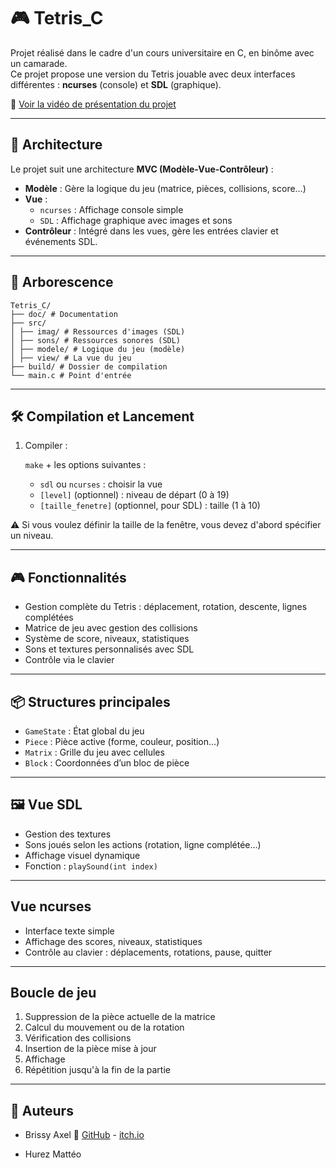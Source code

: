 # 🎮 Tetris_C

Projet réalisé dans le cadre d'un cours universitaire en C, en binôme avec un camarade.  
Ce projet propose une version du Tetris jouable avec deux interfaces différentes : **ncurses** (console) et **SDL** (graphique).

🎥 [Voir la vidéo de présentation du projet](https://youtu.be/tC9EkMbOkYw)

---

## 🧠 Architecture

Le projet suit une architecture **MVC (Modèle-Vue-Contrôleur)** :

- **Modèle** : Gère la logique du jeu (matrice, pièces, collisions, score…)
- **Vue** :
  - `ncurses` : Affichage console simple
  - `SDL` : Affichage graphique avec images et sons
- **Contrôleur** : Intégré dans les vues, gère les entrées clavier et événements SDL.

---

## 📁 Arborescence
```
Tetris_C/ 
├── doc/ # Documentation 
├── src/ 
│ ├── imag/ # Ressources d'images (SDL) 
│ ├── sons/ # Ressources sonores (SDL) 
│ ├── modele/ # Logique du jeu (modèle) 
│ ├── view/ # La vue du jeu
├── build/ # Dossier de compilation 
└── main.c # Point d'entrée
```

---

## 🛠️ Compilation et Lancement

1. Compiler :
   
   `make` + les options suivantes :
   - `sdl` ou `ncurses` : choisir la vue
   - `[level]` (optionnel) : niveau de départ (0 à 19)
   - `[taille_fenetre]` (optionnel, pour SDL) : taille (1 à 10)

⚠️ Si vous voulez définir la taille de la fenêtre, vous devez d'abord spécifier un niveau.

---

## 🎮 Fonctionnalités

- Gestion complète du Tetris : déplacement, rotation, descente, lignes complétées
- Matrice de jeu avec gestion des collisions
- Système de score, niveaux, statistiques
- Sons et textures personnalisés avec SDL
- Contrôle via le clavier

---

## 📦 Structures principales

- `GameState` : État global du jeu
- `Piece` : Pièce active (forme, couleur, position…)
- `Matrix` : Grille du jeu avec cellules
- `Block` : Coordonnées d’un bloc de pièce

---

## 🖼️ Vue SDL

- Gestion des textures
- Sons joués selon les actions (rotation, ligne complétée…)
- Affichage visuel dynamique
- Fonction : `playSound(int index)`

---

## Vue ncurses

- Interface texte simple
- Affichage des scores, niveaux, statistiques
- Contrôle au clavier : déplacements, rotations, pause, quitter

---

## Boucle de jeu

1. Suppression de la pièce actuelle de la matrice
2. Calcul du mouvement ou de la rotation
3. Vérification des collisions
4. Insertion de la pièce mise à jour
5. Affichage
6. Répétition jusqu'à la fin de la partie

---

## 👥 Auteurs

- Brissy Axel
    🔗 [GitHub](https://github.com/oneblack74) - [itch.io](https://oneblack74.itch.io)
  
- Hurez Mattéo
